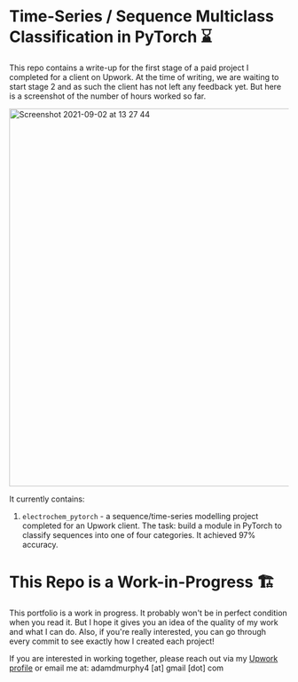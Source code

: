 # Time-Series / Sequence Multiclass Classification in PyTorch ⌛

This repo contains a write-up for the first stage of a paid project I completed for a client on Upwork. At the time of writing, we are waiting to start stage 2 and as such the client has not left any feedback yet. But here is a screenshot of the number of hours worked so far.

<img width="680" alt="Screenshot 2021-09-02 at 13 27 44" src="https://user-images.githubusercontent.com/51246969/131835884-04a1f1f5-74c5-4eb2-b968-6321a72c83ea.png">

It currently contains:
1. `electrochem_pytorch` - a sequence/time-series modelling project completed for an Upwork client. The task: build a module in PyTorch to classify sequences into one of four categories. It achieved 97% accuracy. 

# This Repo is a Work-in-Progress 🏗

This portfolio is a work in progress. It probably won't be in perfect condition when you read it. But I hope it gives you an idea of the quality of my work and what I can do. Also, if you're really interested, you can go through every commit to see exactly how I created each project!

If you are interested in working together, please reach out via my [Upwork profile](https://www.upwork.com/freelancers/~01153ca9fd0099730e) or email me at: adamdmurphy4 [at] gmail [dot] com
